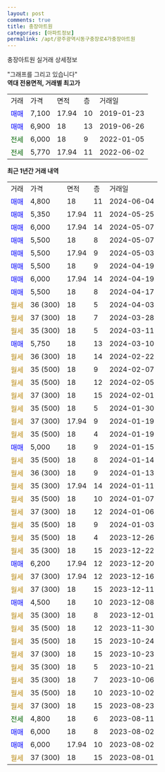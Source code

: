 ```yaml
---
layout: post
comments: true
title: 충장아트원
categories: [아파트정보]
permalink: /apt/광주광역시동구충장로4가충장아트원
---
```


충장아트원 실거래 상세정보

<script type="text/javascript">
  google.charts.load('current', {'packages':['line', 'corechart']});
  google.charts.setOnLoadCallback(drawChart);

  function drawChart() {
    var data = new google.visualization.DataTable();
    data.addColumn('date', '거래일');
    data.addColumn('number', "매매");
    data.addColumn('number', "전세");
    data.addColumn('number', "전매");

    data.addRows([[new Date(Date.parse("2024-06-04")), 4800, null, null], [new Date(Date.parse("2024-05-25")), 5350, null, null], [new Date(Date.parse("2024-05-07")), 6000, null, null], [new Date(Date.parse("2024-05-07")), 5500, null, null], [new Date(Date.parse("2024-05-03")), 5500, null, null], [new Date(Date.parse("2024-04-19")), 5500, null, null], [new Date(Date.parse("2024-04-19")), 6000, null, null], [new Date(Date.parse("2024-04-17")), 5500, null, null], [new Date(Date.parse("2024-04-03")), null, null, null], [new Date(Date.parse("2024-03-28")), null, null, null], [new Date(Date.parse("2024-03-11")), null, null, null], [new Date(Date.parse("2024-03-10")), 5750, null, null], [new Date(Date.parse("2024-02-22")), null, null, null], [new Date(Date.parse("2024-02-07")), null, null, null], [new Date(Date.parse("2024-02-05")), null, null, null], [new Date(Date.parse("2024-02-01")), null, null, null], [new Date(Date.parse("2024-01-30")), null, null, null], [new Date(Date.parse("2024-01-19")), null, null, null], [new Date(Date.parse("2024-01-19")), null, null, null], [new Date(Date.parse("2024-01-15")), 5000, null, null], [new Date(Date.parse("2024-01-14")), null, null, null], [new Date(Date.parse("2024-01-13")), null, null, null], [new Date(Date.parse("2024-01-11")), null, null, null], [new Date(Date.parse("2024-01-07")), null, null, null], [new Date(Date.parse("2024-01-06")), null, null, null], [new Date(Date.parse("2024-01-03")), null, null, null], [new Date(Date.parse("2023-12-26")), null, null, null], [new Date(Date.parse("2023-12-22")), null, null, null], [new Date(Date.parse("2023-12-20")), 6200, null, null], [new Date(Date.parse("2023-12-16")), null, null, null], [new Date(Date.parse("2023-12-11")), null, null, null], [new Date(Date.parse("2023-12-08")), 4500, null, null], [new Date(Date.parse("2023-12-01")), null, null, null], [new Date(Date.parse("2023-11-30")), null, null, null], [new Date(Date.parse("2023-10-24")), null, null, null], [new Date(Date.parse("2023-10-23")), null, null, null], [new Date(Date.parse("2023-10-21")), null, null, null], [new Date(Date.parse("2023-10-06")), null, null, null], [new Date(Date.parse("2023-10-02")), null, null, null], [new Date(Date.parse("2023-08-23")), null, null, null], [new Date(Date.parse("2023-08-11")), null, 4800, null], [new Date(Date.parse("2023-08-02")), 6000, null, null], [new Date(Date.parse("2023-08-02")), 6000, null, null], [new Date(Date.parse("2023-08-01")), null, null, null]]);

    var options = {
      hAxis: {
        format: 'yyyy/MM/dd'
      },    
      lineWidth: 0,
      pointsVisible: true,    
      title: '최근 1년간 유형별 실거래가 분포',
      legend: { position: 'bottom' }
    };

    var formatter = new google.visualization.NumberFormat({pattern:'###,###'} );
    formatter.format(data, 1);
    formatter.format(data, 2);
    
    setTimeout(function() {
        var chart = new google.visualization.LineChart(document.getElementById('columnchart_material'));
        chart.draw(data, (options));
        document.getElementById('loading').style.display = 'none';
    }, 200);
  }
</script>


<div id="loading" style="z-index:20; display: block; margin-left: 0px">"그래프를 그리고 있습니다"</div>
<div id="columnchart_material" style="width: 95%; margin-left: 0px; display: block"></div>
<!-- contents start -->
<b>역대 전용면적, 거래별 최고가</b>
<table class="sortable">
    <tr>
      <td>거래</td>
      <td>가격</td>
      <td>면적</td>
      <td>층</td>
      <td>거래일</td>
    </tr>
        <tr>
          <td><a style="color: blue">매매</a></td>
          <td>7,100</td>
          <td>17.94</td>
          <td>10</td>
          <td>2019-01-23</td>
        </tr>            <tr>
          <td><a style="color: blue">매매</a></td>
          <td>6,900</td>
          <td>18</td>
          <td>13</td>
          <td>2019-06-26</td>
        </tr>        
        <tr>
              <td><a style="color: darkgreen">전세</a></td>
              <td>6,000</td>
              <td>18</td>
              <td>9</td>
              <td>2022-01-05</td>
            </tr>            <tr>
              <td><a style="color: darkgreen">전세</a></td>
              <td>5,770</td>
              <td>17.94</td>
              <td>11</td>
              <td>2022-06-02</td>
            </tr>        
    
</table>

<b>최근 1년간 거래 내역</b>

<table class="sortable">
    <tr>
      <td>거래</td>
      <td>가격</td>
      <td>면적</td>
      <td>층</td>
      <td>거래일</td>
    </tr>
    <tr>
      <td><a style="color: blue">매매</a></td>
      <td>4,800</td>
      <td>18</td>
      <td>11</td>
      <td>2024-06-04</td>
    </tr>          <tr>
      <td><a style="color: blue">매매</a></td>
      <td>5,350</td>
      <td>17.94</td>
      <td>11</td>
      <td>2024-05-25</td>
    </tr>          <tr>
      <td><a style="color: blue">매매</a></td>
      <td>6,000</td>
      <td>17.94</td>
      <td>14</td>
      <td>2024-05-07</td>
    </tr>          <tr>
      <td><a style="color: blue">매매</a></td>
      <td>5,500</td>
      <td>18</td>
      <td>8</td>
      <td>2024-05-07</td>
    </tr>          <tr>
      <td><a style="color: blue">매매</a></td>
      <td>5,500</td>
      <td>17.94</td>
      <td>9</td>
      <td>2024-05-03</td>
    </tr>          <tr>
      <td><a style="color: blue">매매</a></td>
      <td>5,500</td>
      <td>18</td>
      <td>9</td>
      <td>2024-04-19</td>
    </tr>          <tr>
      <td><a style="color: blue">매매</a></td>
      <td>6,000</td>
      <td>17.94</td>
      <td>14</td>
      <td>2024-04-19</td>
    </tr>          <tr>
      <td><a style="color: blue">매매</a></td>
      <td>5,500</td>
      <td>18</td>
      <td>8</td>
      <td>2024-04-17</td>
    </tr>          <tr>
      <td><a style="color: darkgoldenrod">월세</a></td>
      <td>36 (300)</td>
      <td>18</td>
      <td>5</td>
      <td>2024-04-03</td>
    </tr>          <tr>
      <td><a style="color: darkgoldenrod">월세</a></td>
      <td>37 (300)</td>
      <td>18</td>
      <td>7</td>
      <td>2024-03-28</td>
    </tr>          <tr>
      <td><a style="color: darkgoldenrod">월세</a></td>
      <td>35 (300)</td>
      <td>18</td>
      <td>5</td>
      <td>2024-03-11</td>
    </tr>          <tr>
      <td><a style="color: blue">매매</a></td>
      <td>5,750</td>
      <td>18</td>
      <td>13</td>
      <td>2024-03-10</td>
    </tr>          <tr>
      <td><a style="color: darkgoldenrod">월세</a></td>
      <td>36 (300)</td>
      <td>18</td>
      <td>14</td>
      <td>2024-02-22</td>
    </tr>          <tr>
      <td><a style="color: darkgoldenrod">월세</a></td>
      <td>35 (500)</td>
      <td>18</td>
      <td>9</td>
      <td>2024-02-07</td>
    </tr>          <tr>
      <td><a style="color: darkgoldenrod">월세</a></td>
      <td>35 (500)</td>
      <td>18</td>
      <td>12</td>
      <td>2024-02-05</td>
    </tr>          <tr>
      <td><a style="color: darkgoldenrod">월세</a></td>
      <td>37 (300)</td>
      <td>18</td>
      <td>15</td>
      <td>2024-02-01</td>
    </tr>          <tr>
      <td><a style="color: darkgoldenrod">월세</a></td>
      <td>35 (500)</td>
      <td>18</td>
      <td>5</td>
      <td>2024-01-30</td>
    </tr>          <tr>
      <td><a style="color: darkgoldenrod">월세</a></td>
      <td>37 (300)</td>
      <td>17.94</td>
      <td>9</td>
      <td>2024-01-19</td>
    </tr>          <tr>
      <td><a style="color: darkgoldenrod">월세</a></td>
      <td>35 (500)</td>
      <td>18</td>
      <td>4</td>
      <td>2024-01-19</td>
    </tr>          <tr>
      <td><a style="color: blue">매매</a></td>
      <td>5,000</td>
      <td>18</td>
      <td>9</td>
      <td>2024-01-15</td>
    </tr>          <tr>
      <td><a style="color: darkgoldenrod">월세</a></td>
      <td>35 (500)</td>
      <td>18</td>
      <td>8</td>
      <td>2024-01-14</td>
    </tr>          <tr>
      <td><a style="color: darkgoldenrod">월세</a></td>
      <td>36 (300)</td>
      <td>18</td>
      <td>9</td>
      <td>2024-01-13</td>
    </tr>          <tr>
      <td><a style="color: darkgoldenrod">월세</a></td>
      <td>35 (300)</td>
      <td>17.94</td>
      <td>14</td>
      <td>2024-01-11</td>
    </tr>          <tr>
      <td><a style="color: darkgoldenrod">월세</a></td>
      <td>35 (500)</td>
      <td>18</td>
      <td>10</td>
      <td>2024-01-07</td>
    </tr>          <tr>
      <td><a style="color: darkgoldenrod">월세</a></td>
      <td>37 (300)</td>
      <td>18</td>
      <td>12</td>
      <td>2024-01-06</td>
    </tr>          <tr>
      <td><a style="color: darkgoldenrod">월세</a></td>
      <td>35 (500)</td>
      <td>18</td>
      <td>9</td>
      <td>2024-01-03</td>
    </tr>          <tr>
      <td><a style="color: darkgoldenrod">월세</a></td>
      <td>35 (500)</td>
      <td>18</td>
      <td>4</td>
      <td>2023-12-26</td>
    </tr>          <tr>
      <td><a style="color: darkgoldenrod">월세</a></td>
      <td>35 (300)</td>
      <td>18</td>
      <td>15</td>
      <td>2023-12-22</td>
    </tr>          <tr>
      <td><a style="color: blue">매매</a></td>
      <td>6,200</td>
      <td>17.94</td>
      <td>12</td>
      <td>2023-12-20</td>
    </tr>          <tr>
      <td><a style="color: darkgoldenrod">월세</a></td>
      <td>37 (300)</td>
      <td>17.94</td>
      <td>12</td>
      <td>2023-12-16</td>
    </tr>          <tr>
      <td><a style="color: darkgoldenrod">월세</a></td>
      <td>37 (300)</td>
      <td>18</td>
      <td>15</td>
      <td>2023-12-11</td>
    </tr>          <tr>
      <td><a style="color: blue">매매</a></td>
      <td>4,500</td>
      <td>18</td>
      <td>10</td>
      <td>2023-12-08</td>
    </tr>          <tr>
      <td><a style="color: darkgoldenrod">월세</a></td>
      <td>35 (300)</td>
      <td>18</td>
      <td>8</td>
      <td>2023-12-01</td>
    </tr>          <tr>
      <td><a style="color: darkgoldenrod">월세</a></td>
      <td>35 (500)</td>
      <td>18</td>
      <td>12</td>
      <td>2023-11-30</td>
    </tr>          <tr>
      <td><a style="color: darkgoldenrod">월세</a></td>
      <td>35 (500)</td>
      <td>18</td>
      <td>15</td>
      <td>2023-10-24</td>
    </tr>          <tr>
      <td><a style="color: darkgoldenrod">월세</a></td>
      <td>37 (300)</td>
      <td>18</td>
      <td>15</td>
      <td>2023-10-23</td>
    </tr>          <tr>
      <td><a style="color: darkgoldenrod">월세</a></td>
      <td>35 (300)</td>
      <td>18</td>
      <td>5</td>
      <td>2023-10-21</td>
    </tr>          <tr>
      <td><a style="color: darkgoldenrod">월세</a></td>
      <td>35 (300)</td>
      <td>18</td>
      <td>7</td>
      <td>2023-10-06</td>
    </tr>          <tr>
      <td><a style="color: darkgoldenrod">월세</a></td>
      <td>35 (500)</td>
      <td>18</td>
      <td>10</td>
      <td>2023-10-02</td>
    </tr>          <tr>
      <td><a style="color: darkgoldenrod">월세</a></td>
      <td>37 (300)</td>
      <td>18</td>
      <td>15</td>
      <td>2023-08-23</td>
    </tr>          <tr>
      <td><a style="color: darkgreen">전세</a></td>
      <td>4,800</td>
      <td>18</td>
      <td>6</td>
      <td>2023-08-11</td>
    </tr>          <tr>
      <td><a style="color: blue">매매</a></td>
      <td>6,000</td>
      <td>18</td>
      <td>8</td>
      <td>2023-08-02</td>
    </tr>          <tr>
      <td><a style="color: blue">매매</a></td>
      <td>6,000</td>
      <td>17.94</td>
      <td>10</td>
      <td>2023-08-02</td>
    </tr>          <tr>
      <td><a style="color: darkgoldenrod">월세</a></td>
      <td>37 (300)</td>
      <td>18</td>
      <td>15</td>
      <td>2023-08-01</td>
    </tr>      </table>
<!-- contents end -->    

